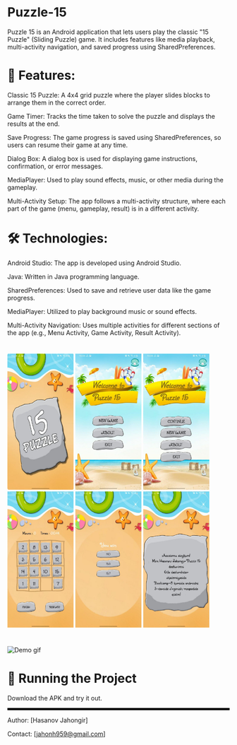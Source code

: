 # Puzzle-15
Puzzle 15 is an Android application that lets users play the classic "15 Puzzle" (Sliding Puzzle) game. It includes features like media playback, multi-activity navigation, and saved progress using SharedPreferences.

# 📌 Features:
Classic 15 Puzzle: A 4x4 grid puzzle where the player slides blocks to arrange them in the correct order.

Game Timer: Tracks the time taken to solve the puzzle and displays the results at the end.

Save Progress: The game progress is saved using SharedPreferences, so users can resume their game at any time.

Dialog Box: A dialog box is used for displaying game instructions, confirmation, or error messages.

MediaPlayer: Used to play sound effects, music, or other media during the gameplay.

Multi-Activity Setup: The app follows a multi-activity structure, where each part of the game (menu, gameplay, result) is in a different activity.

# 🛠 Technologies:
Android Studio: The app is developed using Android Studio.

Java: Written in Java programming language.

SharedPreferences: Used to save and retrieve user data like the game progress.

MediaPlayer: Utilized to play background music or sound effects.

Multi-Activity Navigation: Uses multiple activities for different sections of the app (e.g., Menu Activity, Game Activity, Result Activity).


#
<p float="left">
  <img src="images/photo_2025-04-16_10-32-35.jpg" width="150"/>
  <img src="images/photo_2025-04-16_10-32-38.jpg" width="150"/>
  <img src="images/photo_2025-04-16_10-32-40.jpg" width="150"/>
  <img src="images/photo_2025-04-16_10-32-41.jpg" width="150"/>
  <img src="images/photo_2025-04-16_10-32-43.jpg" width="150"/>
  <img src="images/photo_2025-04-16_10-32-44.jpg" width="150"/>
</p>

#
![Demo gif](videos/video_2025-04-16_17-56-03.gif)


# 🚀 Running the Project
Download the APK and try it out.

<hr style="border: 2px solid black;">

Author: [Hasanov Jahongir]

Contact: [jahonh959@gmail.com]
